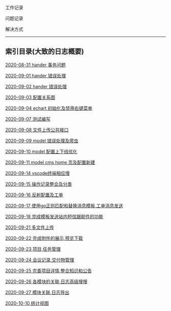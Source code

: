 工作记录

问题记录

解决方式

---

## 索引目录(大致的日志概要)

[2020-08-31 hander 事务问题](./2020-08-31.md)

[2020-09-01 hander 错误处理](./2020-09-01.md)

[2020-09-02 hander 错误处理](./2020-09-02.md)

[2020-09-03 配置关系图](./2020-09-03.md)

[2020-09-04 echart 初始化及禁用右键菜单](./2020-09-04.md)

[2020-09-07 测试编写](./2020-09-07.md)

[2020-09-08 文件上传公共接口](./2020-09-08.md)

[2020-09-09 model 错误处理及爬虫](./2020-09-09.md)

[2020-09-10 model 配置上下线优化](./2020-09-10.md)

[2020-09-11 model cms home 页及配置新建](./2020-09-11.md)

[2020-09-14 vscode终端相应慢](./2020-09-14.md)

[2020-09-15 操作记录整合及分类](./2020-09-15.md)

[2020-09-16 反射配置及工单](./2020-09-16.md)

[2020-09-17 使用go正则匹配和替换消息模板,工单消息发送](./2020-09-17.md)

[2020-09-18 完成模板发送站内短信跟邮件的功能](./2020-09-18.md)

[2020-09-21 多文件上传](./2020-09-21.md)

[2020-09-22 完成附件的展示,预览下载](./2020-09-22.md)

[2020-09-23 项目,任务管理](./2020-09-23.md)

[2020-09-24 会议记录,交付物管理](./2020-09-24.md)

[2020-09-25 完善项目详情,整合知识和公告](./2020-09-25.md)

[2020-09-26 各模块的关联,日志高级搜搜](./2020-09-26.md)

[2020-09-27 模块关联,日志导出](./2020-09-27.md)

[2020-10-10 统计视图](./2020-10-10.md)
